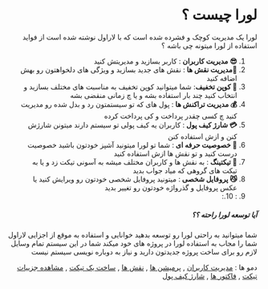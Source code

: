 <div align="right" dir="rtl">
<h1>لورا چیست ؟</h1>
<p>
لورا یک مدیریت کوچک و فشرده شده است که با لاراول نوشته شده است از فواید استفاده از لورا میتونه چی باشه ؟ 

</p>

 1. <b>😎 مدیریت کاربران </b>: کاربر بسازید و مدیریتش کنید 
 2. <b>👑مدیریت نقش ها </b>: نقش های جدید بسازید و ویژگی های دلخواهتون رو بهش اضافه کنید
 3. <b>💸 کوپن تخفیف</b>: شما میتوانید کوپن تخفیف به مناسبت های مختلف بسازید و انتخاب کنید چند بار استفاده بشه و یا چ زمانی منقضی بشه
 4. <b>💰 مدیریت تراکنش ها </b>: پول های که تو سیستمتون رد و بدل شده رو مدیریت کنید چ کسی چقدر پرداخت و کی پرداخت کرده 
 5. <b>💳 شارژ کیف پول </b>: کاربران یه کیف پولی تو سیستم دارند میتونن شارژش کنن و ازش استفاده کنن
 6. <b>🥘 خصوصیت حرفه ای </b>: شما تو لورا میتونید آشپز خودتون باشید خصوصیت درست کنید و تو نقش ها ازش استفاده کنید
 7. <b>🎫 تیکتینگ </b>: به نقش ها و کاربران مختلف میشه به آسونی تیکت زد  و یا به تیکت های گروهی که میاد جواب بدید
 8. <b>😼 پروفایل شخصی </b>: میتونید پروفایل شخصی خودتون رو ویرایش کنید یا عکس پروفایل و گذرواژه خودتون رو تغییر بدید
 9. <b></b>:
 10.<b></b>: 
<h5>آیا توسعه لورا راحته ؟؟</h5>
<p>
شما میتوانید به راحتی لورا رو توسعه بدهید خوانایی و استفاده به موقع از اجزایی لاراول شما را مجاب به استفاده لورا در پروژه های خود میکند 
شما در این سیستم تمام وسایل لازم رو برای ساخت پروژه جدیدتون دارید و نیاز به دوباره نویسی سیستم نیست 
</p> 

 دمو ها : [مدیریت کاربران](https://ghaninia.ir/wp-content/uploads/download-1.png) , [پرمیشن ها](https://ghaninia.ir/wp-content/uploads/download-2.png) , [نقش ها](https://ghaninia.ir/wp-content/uploads/download-3.png) , [ساخت یک تیکت](https://ghaninia.ir/wp-content/uploads/download-4.png) , [مشاهده جزییات تیکت](https://ghaninia.ir/wp-content/uploads/download-5.png) , [فاکتور ها](https://ghaninia.ir/wp-content/uploads/download-6.png) , [شارژ کیف پول](https://ghaninia.ir/wp-content/uploads/download-7.png)
</div>

